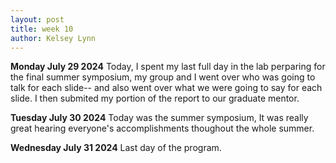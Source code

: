 ```yaml
---
layout: post
title: week 10
author: Kelsey Lynn
---
```



**Monday July 29 2024**
 Today, I spent my last full day in the lab perparing for the final summer symposium, my group and I went over who was going to talk for each slide-- and also went over what we were going to say for each slide. I then submited my portion of the report to our graduate mentor.
 
**Tuesday July 30 2024**
Today was the summer symposium, It was really great hearing everyone's accomplishments thoughout the whole summer. 

**Wednesday July 31 2024**
Last day of the program.

